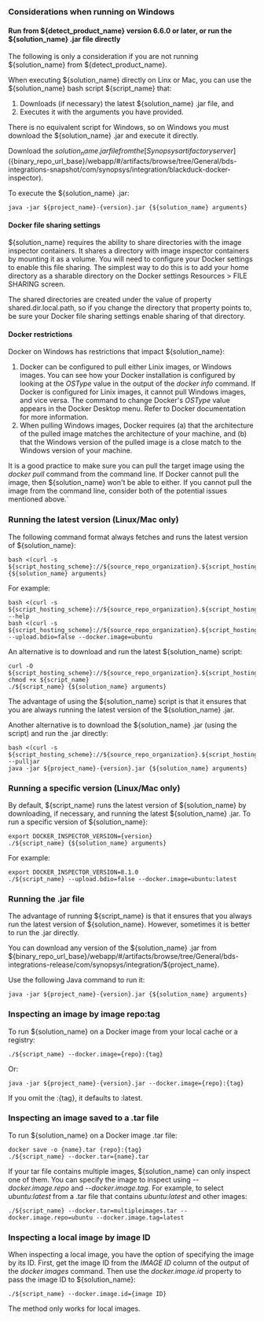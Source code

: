 ### Considerations when running on Windows

#### Run from ${detect_product_name} version 6.6.0 or later, or run the ${solution_name} .jar file directly

The following is only a consideration if you are not running ${solution_name}
from ${detect_product_name}.

When executing ${solution_name} directly on Linx or Mac,
you can use the ${solution_name} bash script ${script_name} that:

1. Downloads (if necessary) the latest ${solution_name} .jar file, and
2. Executes it with the arguments you have provided.

There is no equivalent script for Windows, so on Windows you must download
the ${solution_name} .jar and execute it directly.

Download the ${solution_name} .jar file from the
[Synopsys artifactory server](${binary_repo_url_base}/webapp/#/artifacts/browse/tree/General/bds-integrations-snapshot/com/synopsys/integration/blackduck-docker-inspector).

To execute the ${solution_name} .jar:

````
java -jar ${project_name}-{version}.jar {${solution_name} arguments}
````

#### Docker file sharing settings

${solution_name} requires the ability to share directories with the image inspector containers.
It shares a directory with image inspector containers by mounting it as a volume.
You will need to configure your Docker settings to enable this file sharing.
The simplest way to do this is to add your home directory as a sharable directory
on the Docker settings Resources > FILE SHARING screen.

The shared directories are created under the value of property shared.dir.local.path,
so if you change the directory that property points to, be sure your Docker file sharing settings enable
sharing of that directory.

#### Docker restrictions

Docker on Windows has restrictions that impact ${solution_name}:

1. Docker can be configured to pull either Linix images, or Windows images.
You can see how your Docker installation is configured by looking
at the *OSType* value in the output of the *docker info* command.
If Docker is configured for Linix images, it cannot pull Windows images,
and vice versa. The command to change Docker's *OSType* value appears
in the Docker Desktop menu. Refer to Docker documentation for more information.
2. When pulling Windows images, Docker requires (a) that the architecture of the
pulled image matches the architecture of your machine, and (b) that the Windows version
of the pulled image is a close match to the Windows version of your machine.

It is a good practice to make sure you can pull the target
image using the *docker pull* command from the command line. If Docker
cannot pull the image, then ${solution_name} won't be able to either.
If you cannot pull the image from the command line, consider
both of the potential issues mentioned above.`

### Running the latest version (Linux/Mac only)

The following command format always fetches and runs the latest version of ${solution_name}:

    bash <(curl -s ${script_hosting_scheme}://${source_repo_organization}.${script_hosting_domain}/${project_name}/${script_name}) {${solution_name} arguments}

For example:

    bash <(curl -s ${script_hosting_scheme}://${source_repo_organization}.${script_hosting_domain}/${project_name}/${script_name}) --help
    bash <(curl -s ${script_hosting_scheme}://${source_repo_organization}.${script_hosting_domain}/${project_name}/${script_name}) --upload.bdio=false --docker.image=ubuntu

An alternative is to download and run the latest ${solution_name} script:

    curl -O  ${script_hosting_scheme}://${source_repo_organization}.${script_hosting_domain}/${project_name}/${script_name}
    chmod +x ${script_name}
    ./${script_name} {${solution_name} arguments}

The advantage of using the ${solution_name} script is that it ensures that you are always running the latest version of the ${solution_name} .jar.

Another alternative is to download the ${solution_name} .jar (using the script) and run the .jar directly:

    bash <(curl -s ${script_hosting_scheme}://${source_repo_organization}.${script_hosting_domain}/${project_name}/${script_name}) --pulljar
    java -jar ${project_name}-{version}.jar {${solution_name} arguments}

### Running a specific version (Linux/Mac only)

By default, ${script_name} runs the latest version of
${solution_name} by downloading, if necessary, and running the latest ${solution_name} .jar.
To run a specific version of ${solution_name}:

    export DOCKER_INSPECTOR_VERSION={version}
    ./${script_name} {${solution_name} arguments}

For example:

    export DOCKER_INSPECTOR_VERSION=8.1.0
    ./${script_name} --upload.bdio=false --docker.image=ubuntu:latest

### Running the .jar file

The advantage of running ${script_name} is that it ensures that you always run the latest
version of ${solution_name}. However, sometimes it is better to run the .jar directly.

You can download any version of the ${solution_name} .jar from ${binary_repo_url_base}/webapp/#/artifacts/browse/tree/General/bds-integrations-release/com/synopsys/integration/${project_name}.

Use the following Java command to run it:

````
java -jar ${project_name}-{version}.jar {${solution_name} arguments}
````

### Inspecting an image by image repo:tag

To run ${solution_name} on a Docker image from your local cache or a registry:

````
./${script_name} --docker.image={repo}:{tag}
````

Or:

````
java -jar ${project_name}-{version}.jar --docker.image={repo}:{tag}
````
    
If you omit the :{tag}, it defaults to :latest.

### Inspecting an image saved to a .tar file

To run ${solution_name} on a Docker image .tar file:

    docker save -o {name}.tar {repo}:{tag}
    ./${script_name} --docker.tar={name}.tar
    
If your tar file contains multiple images, ${solution_name} can only inspect one of them.
You can specify the image to inspect using *--docker.image.repo* and *--docker.image.tag*. For example, to select *ubuntu:latest*
from a .tar file that contains *ubuntu:latest* and other images:

    ./${script_name} --docker.tar=multipleimages.tar --docker.image.repo=ubuntu --docker.image.tag=latest

### Inspecting a local image by image ID

When inspecting a local image, you have the option of specifying the image by its ID. First,
get the image ID from the *IMAGE ID* column of the output of the *docker images* command.
Then use the *docker.image.id* property to pass the image ID to ${solution_name}:

    ./${script_name} --docker.image.id={image ID}
    
The method only works for local images.